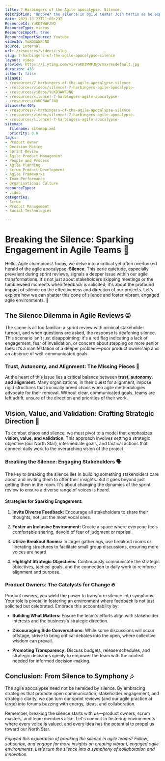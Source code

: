```yaml
---
title: 7 Harbingers of the Agile apocalypse. Silence.
description: "Uncover the silence in agile teams! Join Martin as he explores stakeholder engagement and communication strategies for effective Sprint reviews. \U0001F5E3️\U0001F91D"
date: 2023-10-23T11:00:23Z
ResourceId: YuKD3WWFJNQ
ResourceType: videos
ResourceImport: true
ResourceImportSource: Youtube
videoId: YuKD3WWFJNQ
source: internal
url: /resources/videos/:slug
slug: 7-harbingers-of-the-agile-apocalypse-silence
layout: video
preview: https://i.ytimg.com/vi/YuKD3WWFJNQ/maxresdefault.jpg
duration: 436
isShort: false
aliases:
- /resources/7-harbingers-of-the-agile-apocalypse-silence
- /resources/videos/silence!-7-harbingers-agile-apocalypse-
- /resources/videos/YuKD3WWFJNQ
- /resources/silence!-7-harbingers-agile-apocalypse-
- /resources/YuKD3WWFJNQ
aliasesFor404:
- /resources/7-harbingers-of-the-agile-apocalypse-silence
- /resources/videos/silence!-7-harbingers-agile-apocalypse-
- /resources/silence!-7-harbingers-agile-apocalypse-
sitemap:
  filename: sitemap.xml
  priority: 0.6
tags:
- Product Owner
- Decision Making
- Sprint Review
- Agile Product Management
- People and Process
- Agile Planning
- Scrum Product Development
- Agile Frameworks
- Team Performance
- Organisational Culture
resourceTypes:
- video
categories:
- Scrum
- Product Management
- Social Technologies

---
```

# Breaking the Silence: Sparking Engagement in Agile Teams 🚀

Hello, Agile champions! Today, we delve into a critical yet often overlooked herald of the agile apocalypse: **Silence**. This eerie quietude, especially prevalent during sprint reviews, signals a deeper issue within our agile transformations. It's not just about stakeholders skipping meetings or the tumbleweed moments when feedback is solicited; it's about the profound impact of silence on the effectiveness and direction of our projects. Let's explore how we can shatter this cone of silence and foster vibrant, engaged agile environments. 🌟

## The Silence Dilemma in Agile Reviews 🤐

The scene is all too familiar: a sprint review with minimal stakeholder turnout, and when questions are asked, the response is deafening silence. This scenario isn't just disappointing; it's a red flag indicating a lack of engagement, fear of invalidation, or concern about stepping on more senior toes. It’s a manifestation of a deeper problem—poor product ownership and an absence of well-communicated goals.

### Trust, Autonomy, and Alignment: The Missing Pieces 🧩

At the heart of this issue lies a critical balance between **trust, autonomy, and alignment**. Many organizations, in their quest for alignment, impose rigid structures that ironically breed chaos when agile methodologies advocate for their removal. Without clear, communicated goals, teams are left adrift, unsure of the direction and priorities of their work.

## Vision, Value, and Validation: Crafting Strategic Direction 🚀

To combat chaos and silence, we must pivot to a model that emphasizes **vision, value, and validation**. This approach involves setting a strategic objective (our North Star), intermediate goals, and tactical actions that connect daily work to the overarching vision of the project.

### Breaking the Silence: Engaging Stakeholders 🗣️

The key to breaking the silence lies in building something stakeholders care about and inviting them to offer their insights. But it goes beyond just getting them in the room. It's about changing the dynamics of the sprint review to ensure a diverse range of voices is heard.

#### Strategies for Sparking Engagement:

1. **Invite Diverse Feedback:** Encourage all stakeholders to share their thoughts, not just the most vocal ones.

3. **Foster an Inclusive Environment:** Create a space where everyone feels comfortable sharing, devoid of fear of judgment or reprisal.

5. **Utilize Breakout Rooms:** In larger gatherings, use breakout rooms or liberating structures to facilitate small group discussions, ensuring more voices are heard.

7. **Highlight Strategic Objectives:** Continuously communicate the strategic objectives, tactical goals, and the connection to daily work to reinforce alignment and purpose.

### Product Owners: The Catalysts for Change 🔥

Product owners, you wield the power to transform silence into symphony. Your role is pivotal in fostering an environment where feedback is not just solicited but celebrated. Embrace this accountability by:

- **Building What Matters:** Ensure the team's efforts align with stakeholder interests and the business's strategic direction.

- **Discouraging Side Conversations:** While some discussions will occur offstage, strive to bring critical debates into the open, where collective wisdom can prevail.

- **Promoting Transparency:** Discuss budgets, release schedules, and strategic decisions openly to empower the team with the context needed for informed decision-making.

## Conclusion: From Silence to Symphony 🎶

The agile apocalypse need not be heralded by silence. By embracing strategies that promote open communication, stakeholder engagement, and strategic clarity, we can turn our sprint reviews (and our agile practice at large) into forums buzzing with energy, ideas, and collaboration.

Remember, breaking the silence starts with us—product owners, scrum masters, and team members alike. Let's commit to fostering environments where every voice is valued, and every idea has the potential to propel us toward our North Star.

_Enjoyed this exploration of breaking the silence in agile teams? Follow, subscribe, and engage for more insights on creating vibrant, engaged agile environments. Let's turn the silence into a symphony of collaboration and innovation._

